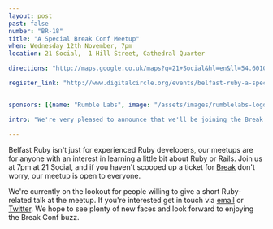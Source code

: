 ```yaml
---
layout: post
past: false
number: "BR-18"
title: "A Special Break Conf Meetup"
when: Wednesday 12th November, 7pm
location: 21 Social,  1 Hill Street, Cathedral Quarter

directions: "http://maps.google.co.uk/maps?q=21+Social&hl=en&ll=54.601095,-5.926309&spn=0.01018,0.025921&sll=54.592891,-5.929399&sspn=0.010182,0.025921&oq=21+social&vpsrc=6&hq=21+Social&t=m&z=16"

register_link: "http://www.digitalcircle.org/events/belfast-ruby-a-special-break-conf-meetup"


sponsors: [{name: "Rumble Labs", image: "/assets/images/rumblelabs-logo.png", link: "http://rumblelabs.com"}, {name: "Shopkeep", image: "/assets/images/shopkeeppos-logo.png", link: "http://shopkeep.com"}, {name: "Nuu", image: "/assets/images/nuu-logo.png", link: "http://nuu.in"}]

intro: "We're very pleased to announce that we'll be joining the Break Conference fringe activities. Our meetup will be happening on Wednesday 12th November at 21 Social, where we'll be hosting a series of lightening talks. Join us for code discussion and a few drinks at the free bar, courtesy of ShopKeep. We'd also like to invite anyone interested in speaking to get involved."

---
```


Belfast Ruby isn't just for experienced Ruby developers, our meetups are for anyone with an interest in learning a little bit about Ruby or Rails. Join us at 7pm at 21 Social, and if you haven't scooped up a ticket for [Break](http://breakconf.org/) don't worry, our meetup is open to everyone.

We're currently on the lookout for people willing to give a short Ruby-related talk at the meetup. If you're interested get in touch via [email](mailto:mkeizer@rumblelabs.com) or [Twitter](http://twitter.com/belfastruby). We hope to see plenty of new faces and look forward to enjoying the Break Conf buzz.




